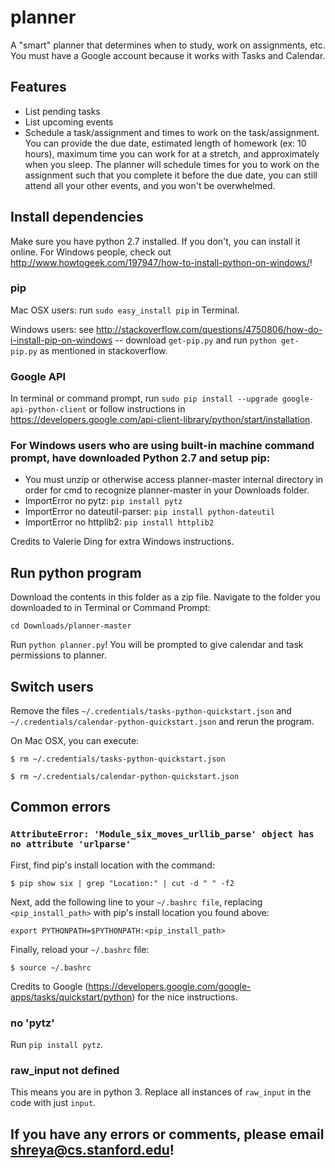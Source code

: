 # planner
A "smart" planner that determines when to study, work on assignments, etc. You must have a Google account because it works with Tasks and Calendar.

## Features
- List pending tasks
- List upcoming events
- Schedule a task/assignment and times to work on the task/assignment. You can provide the due date, estimated length of homework (ex: 10 hours), maximum time you can work for at a stretch, and approximately when you sleep. The planner will schedule times for you to work on the assignment such that you complete it before the due date, you can still attend all your other events, and you won't be overwhelmed. 

## Install dependencies
Make sure you have python 2.7 installed. If you don't, you can install it online. For Windows people, check out http://www.howtogeek.com/197947/how-to-install-python-on-windows/!

### pip
Mac OSX users: run `sudo easy_install pip` in Terminal.

Windows users: see http://stackoverflow.com/questions/4750806/how-do-i-install-pip-on-windows -- download `get-pip.py` and run `python get-pip.py` as mentioned in stackoverflow.

### Google API

In terminal or command prompt, run `sudo pip install --upgrade google-api-python-client` or follow instructions in https://developers.google.com/api-client-library/python/start/installation.

### For Windows users who are using built-in machine command prompt, have downloaded Python 2.7 and setup pip:

- You must unzip or otherwise access planner-master internal directory in order for cmd to recognize planner-master in your Downloads folder.
- ImportError no pytz: `pip install pytz`
- ImportError no dateutil-parser: `pip install python-dateutil`
- ImportError no httplib2: `pip install httplib2`

Credits to Valerie Ding for extra Windows instructions.

## Run python program
Download the contents in this folder as a zip file. Navigate to the folder you downloaded to in Terminal or Command Prompt:

`cd Downloads/planner-master`

Run `python planner.py`! You will be prompted to give calendar and task permissions to planner.

## Switch users
Remove the files `~/.credentials/tasks-python-quickstart.json` and `~/.credentials/calendar-python-quickstart.json` and rerun the program. 

On Mac OSX, you can execute:

`$ rm ~/.credentials/tasks-python-quickstart.json`

`$ rm ~/.credentials/calendar-python-quickstart.json`

## Common errors

### `AttributeError: 'Module_six_moves_urllib_parse' object has no attribute 'urlparse'`

First, find pip's install location with the command:

`$ pip show six | grep "Location:" | cut -d " " -f2`

Next, add the following line to your `~/.bashrc file`, replacing `<pip_install_path>` with pip's install location you found above:

`export PYTHONPATH=$PYTHONPATH:<pip_install_path>`

Finally, reload your `~/.bashrc` file:

`$ source ~/.bashrc`

Credits to Google (https://developers.google.com/google-apps/tasks/quickstart/python) for the nice instructions.

### no 'pytz'

Run `pip install pytz`.

### raw_input not defined

This means you are in python 3. Replace all instances of `raw_input` in the code with just `input`.

## If you have any errors or comments, please email shreya@cs.stanford.edu!
